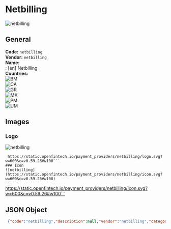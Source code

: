 # Netbilling 
![netbilling](https://static.openfintech.io/payment_providers/netbilling/logo.svg?w=600&c=v0.59.26#w100)  
## General 
**Code:** `netbilling`  
**Vendor:** `netbilling`  
**Name:**  
:	[en] Netbilling  
**Countries:**  
![BM](https://cdnjs.cloudflare.com/ajax/libs/flag-icon-css/3.3.0/flags/4x3/BM.svg#w24)  
![CA](https://cdnjs.cloudflare.com/ajax/libs/flag-icon-css/3.3.0/flags/4x3/CA.svg#w24)  
![GR](https://cdnjs.cloudflare.com/ajax/libs/flag-icon-css/3.3.0/flags/4x3/GR.svg#w24)  
![MX](https://cdnjs.cloudflare.com/ajax/libs/flag-icon-css/3.3.0/flags/4x3/MX.svg#w24)  
![PM](https://cdnjs.cloudflare.com/ajax/libs/flag-icon-css/3.3.0/flags/4x3/PM.svg#w24)  
![UM](https://cdnjs.cloudflare.com/ajax/libs/flag-icon-css/3.3.0/flags/4x3/UM.svg#w24)  
 
## Images 
### Logo 
![netbilling](https://static.openfintech.io/payment_providers/netbilling/logo.svg?w=600&c=v0.59.26#w100)  
```
 https://static.openfintech.io/payment_providers/netbilling/logo.svg?w=600&c=v0.59.26#w100```  
### Icon 
![netbilling](https://static.openfintech.io/payment_providers/netbilling/icon.svg?w=600&c=v0.59.26#w100)  
```
 https://static.openfintech.io/payment_providers/netbilling/icon.svg?w=600&c=v0.59.26#w100```  
## JSON Object 
```json
 {"code":"netbilling","description":null,"vendor":"netbilling","categories":null,"countries":["BM","CA","GR","MX","PM","UM"],"payment_method":null,"payout_method":null,"metadata":{"about_payments_code":"netbilling"},"name":{"en":"Netbilling"}}```  
